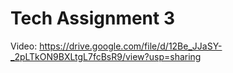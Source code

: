 # Tech Assignment 3

Video: https://drive.google.com/file/d/12Be_JJaSY-_2pLTkON9BXLtgL7fcBsR9/view?usp=sharing
